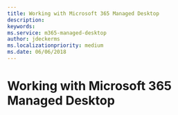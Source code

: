 ```yaml
---
title: Working with Microsoft 365 Managed Desktop 
description:  
keywords: 
ms.service: m365-managed-desktop
author: jdeckerms
ms.localizationpriority: medium
ms.date: 06/06/2018
---
```


# Working with Microsoft 365 Managed Desktop